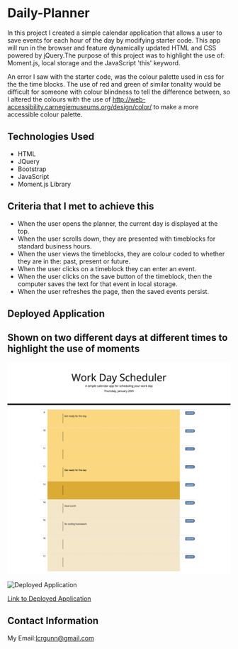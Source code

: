 # Daily-Planner

In this project I created a simple calendar application that allows a user to save events for each hour of the day by modifying starter code. This app will run in the browser and feature dynamically updated HTML and CSS powered by jQuery.The purpose of this project was to highlight the use of: Moment.js, local storage and the JavaScript 'this' keyword. 

An error I saw with the starter code, was the colour palette used in css for the the time blocks. The use of red and green of similar tonality would be difficult for someone with colour blindness to tell the difference between, so I altered the colours with the use of http://web-accessibility.carnegiemuseums.org/design/color/ to make a more accessible colour palette.

## Technologies Used

* HTML
* JQuery
* Bootstrap
* JavaScript
* Moment.js Library

## Criteria that I met to achieve this

* When the user opens the planner, the current day is displayed at the top.
* When the user scrolls down, they are presented with timeblocks for standard business hours.
* When the user views the timeblocks, they are colour coded to whether they are in the: past, present or future.
* When the user clicks on a timeblock they can enter an event.
* When the user clicks on the save button of the timeblock, then the computer saves the text for that event in local storage.
* When the user refreshes the page, then the saved events persist.

## Deployed Application

## Shown on two different days at different times to highlight the use of moments

![Deployed Application](./Assets/Images/Deployed_Application.png?raw=true)

![Deployed Application](./AAssets/Images/Deployed_Application_2.png?raw=true)

[Link to Deployed Application](https://lisacr01.github.io/Daily-Planner/)

## Contact Information

My Email:[lcrgunn@gmail.com](mailto:lcrgunn@gmail.com)